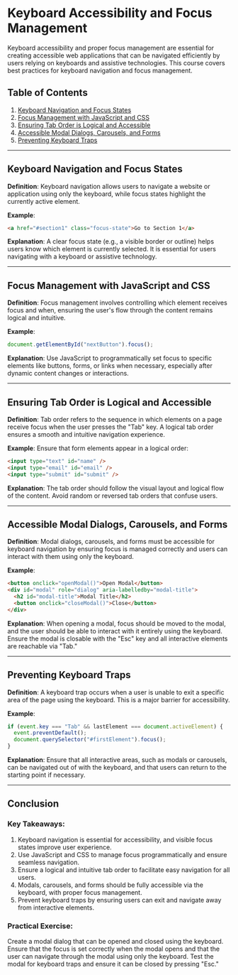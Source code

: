 
# Keyboard Accessibility and Focus Management

Keyboard accessibility and proper focus management are essential for creating accessible web applications that can be navigated efficiently by users relying on keyboards and assistive technologies. This course covers best practices for keyboard navigation and focus management.

## Table of Contents
1. [Keyboard Navigation and Focus States](#keyboard-navigation-and-focus-states)
2. [Focus Management with JavaScript and CSS](#focus-management-with-javascript-and-css)
3. [Ensuring Tab Order is Logical and Accessible](#ensuring-tab-order-is-logical-and-accessible)
4. [Accessible Modal Dialogs, Carousels, and Forms](#accessible-modal-dialogs-carousels-and-forms)
5. [Preventing Keyboard Traps](#preventing-keyboard-traps)

---

## Keyboard Navigation and Focus States

**Definition**: Keyboard navigation allows users to navigate a website or application using only the keyboard, while focus states highlight the currently active element.

**Example**: 
```html
<a href="#section1" class="focus-state">Go to Section 1</a>
```

**Explanation**: A clear focus state (e.g., a visible border or outline) helps users know which element is currently selected. It is essential for users navigating with a keyboard or assistive technology.

---

## Focus Management with JavaScript and CSS

**Definition**: Focus management involves controlling which element receives focus and when, ensuring the user's flow through the content remains logical and intuitive.

**Example**: 
```javascript
document.getElementById("nextButton").focus();
```

**Explanation**: Use JavaScript to programmatically set focus to specific elements like buttons, forms, or links when necessary, especially after dynamic content changes or interactions.

---

## Ensuring Tab Order is Logical and Accessible

**Definition**: Tab order refers to the sequence in which elements on a page receive focus when the user presses the "Tab" key. A logical tab order ensures a smooth and intuitive navigation experience.

**Example**: Ensure that form elements appear in a logical order:
```html
<input type="text" id="name" />
<input type="email" id="email" />
<input type="submit" id="submit" />
```

**Explanation**: The tab order should follow the visual layout and logical flow of the content. Avoid random or reversed tab orders that confuse users.

---

## Accessible Modal Dialogs, Carousels, and Forms

**Definition**: Modal dialogs, carousels, and forms must be accessible for keyboard navigation by ensuring focus is managed correctly and users can interact with them using only the keyboard.

**Example**: 
```html
<button onclick="openModal()">Open Modal</button>
<div id="modal" role="dialog" aria-labelledby="modal-title">
  <h2 id="modal-title">Modal Title</h2>
  <button onclick="closeModal()">Close</button>
</div>
```

**Explanation**: When opening a modal, focus should be moved to the modal, and the user should be able to interact with it entirely using the keyboard. Ensure the modal is closable with the "Esc" key and all interactive elements are reachable via "Tab."

---

## Preventing Keyboard Traps

**Definition**: A keyboard trap occurs when a user is unable to exit a specific area of the page using the keyboard. This is a major barrier for accessibility.

**Example**: 
```javascript
if (event.key === "Tab" && lastElement === document.activeElement) {
  event.preventDefault();
  document.querySelector("#firstElement").focus();
}
```

**Explanation**: Ensure that all interactive areas, such as modals or carousels, can be navigated out of with the keyboard, and that users can return to the starting point if necessary.

---

## Conclusion

### Key Takeaways:
1. Keyboard navigation is essential for accessibility, and visible focus states improve user experience.
2. Use JavaScript and CSS to manage focus programmatically and ensure seamless navigation.
3. Ensure a logical and intuitive tab order to facilitate easy navigation for all users.
4. Modals, carousels, and forms should be fully accessible via the keyboard, with proper focus management.
5. Prevent keyboard traps by ensuring users can exit and navigate away from interactive elements.

### Practical Exercise:
Create a modal dialog that can be opened and closed using the keyboard. Ensure that the focus is set correctly when the modal opens and that the user can navigate through the modal using only the keyboard. Test the modal for keyboard traps and ensure it can be closed by pressing "Esc."
